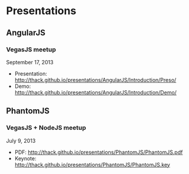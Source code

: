 Presentations
=============

## AngularJS
### VegasJS meetup
September 17, 2013
* Presentation: http://thack.github.io/presentations/AngularJS/Introduction/Preso/
* Demo: http://thack.github.io/presentations/AngularJS/Introduction/Demo/

## PhantomJS
### VegasJS + NodeJS meetup
July 9, 2013
* PDF: http://thack.github.io/presentations/PhantomJS/PhantomJS.pdf
* Keynote: http://thack.github.io/presentations/PhantomJS/PhantomJS.key
